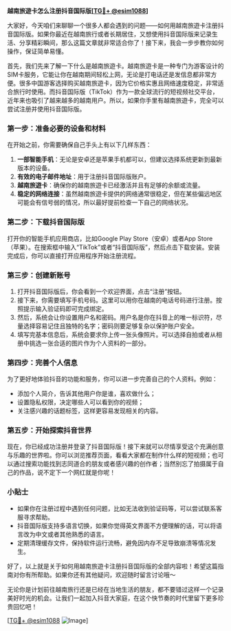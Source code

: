 **越南旅遊卡怎么注册抖音国际版[[TG💪+ @esim1088](https://t.me/s/esim1088)]**

大家好，今天咱们来聊聊一个很多人都会遇到的问题——如何用越南旅遊卡注册抖音国际版。如果你最近在越南旅行或者长期居住，又想使用抖音国际版来记录生活、分享精彩瞬间，那么这篇文章就非常适合你了！接下来，我会一步步教你如何操作，保证简单易懂。

首先，我们先来了解一下什么是越南旅遊卡。越南旅遊卡是一种专门为游客设计的SIM卡服务，它能让你在越南期间轻松上网，无论是打电话还是发信息都非常方便。很多中国游客选择购买越南旅遊卡，因为它价格实惠且网络速度稳定，非常适合旅行时使用。而抖音国际版（TikTok）作为一款全球流行的短视频社交平台，近年来也吸引了越来越多的越南用户。所以，如果你手里有越南旅遊卡，完全可以尝试注册并使用抖音国际版。

### **第一步：准备必要的设备和材料**
在开始之前，你需要确保自己手头上有以下几样东西：
1. **一部智能手机**：无论是安卓还是苹果手机都可以，但建议选择系统更新到最新版本的设备。
2. **有效的电子邮件地址**：用于注册抖音国际版账户。
3. **越南旅遊卡**：确保你的越南旅遊卡已经激活并且有足够的余额或流量。
4. **稳定的网络连接**：虽然越南旅遊卡提供的网络通常很稳定，但在某些偏远地区可能会有信号弱的情况，所以最好提前检查一下自己的网络状况。

### **第二步：下载抖音国际版**
打开你的智能手机应用商店，比如Google Play Store（安卓）或者App Store（苹果）。在搜索框中输入“TikTok”或者“抖音国际版”，然后点击下载安装。安装完成后，你可以直接打开应用程序开始注册流程。

### **第三步：创建新账号**
1. 打开抖音国际版后，你会看到一个欢迎界面，点击“注册”按钮。
2. 接下来，你需要填写手机号码。这里可以用你在越南的电话号码进行注册。按照提示输入验证码即可完成绑定。
3. 然后，系统会让你设置用户名和密码。用户名是你在抖音上的唯一标识符，尽量选择容易记住且独特的名字；密码则要足够复杂以保护账户安全。
4. 填写完基本信息后，系统会要求你上传一张头像照片。可以选择自拍或者从相册中挑选一张合适的图片作为个人资料的一部分。

### **第四步：完善个人信息**
为了更好地体验抖音的功能和服务，你可以进一步完善自己的个人资料。例如：
- 添加个人简介，告诉其他用户你是谁，喜欢做什么；
- 设置隐私权限，决定哪些人可以看到你的视频；
- 关注感兴趣的话题标签，这样更容易发现相关的内容。

### **第五步：开始探索抖音世界**
现在，你已经成功注册并登录了抖音国际版！接下来就可以尽情享受这个充满创意与乐趣的世界啦。你可以浏览推荐页面，看看大家都在制作什么样的短视频；也可以通过搜索功能找到志同道合的朋友或者感兴趣的创作者；当然别忘了拍摄属于自己的作品，说不定下一个网红就是你呢！

### **小贴士**
- 如果你在注册过程中遇到任何问题，比如无法收到验证码等，可以尝试联系客服寻求帮助。
- 抖音国际版支持多语言切换，如果你觉得英文界面不方便理解的话，可以将语言改为中文或者其他熟悉的语言。
- 定期清理缓存文件，保持软件运行流畅，避免因内存不足导致崩溃等情况发生。

好了，以上就是关于如何用越南旅遊卡注册抖音国际版的全部内容啦！希望这篇指南对你有所帮助。如果你还有其他疑问，欢迎随时留言讨论哦～ 

无论你是计划前往越南旅行还是已经在当地生活的朋友，都不要错过这样一个记录美好时光的机会。让我们一起加入抖音大家庭，在这个快节奏的时代里留下更多珍贵回忆吧！

[[TG💪+ @esim1088](https://t.me/s/esim1088) ![Image](https://i.postimg.cc/4NQfJmqS/Snipaste-2025-05-13-00-14-12.png)]